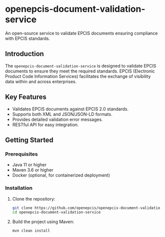 # openepcis-document-validation-service

An open-source service to validate EPCIS documents ensuring compliance with EPCIS standards.

## Introduction

The `openepcis-document-validation-service` is designed to validate EPCIS documents to ensure they meet the required standards. EPCIS (Electronic Product Code Information Services) facilitates the exchange of visibility data within and across enterprises.

## Key Features

- Validates EPCIS documents against EPCIS 2.0 standards.
- Supports both XML and JSON/JSON-LD formats.
- Provides detailed validation error messages.
- RESTful API for easy integration.

## Getting Started

### Prerequisites

- Java 11 or higher
- Maven 3.6 or higher
- Docker (optional, for containerized deployment)

### Installation

1. Clone the repository:
    ```sh
    git clone https://github.com/openepcis/openepcis-document-validation-service.git
    cd openepcis-document-validation-service
    ```

2. Build the project using Maven:
    ```sh
    mvn clean install
    ```
